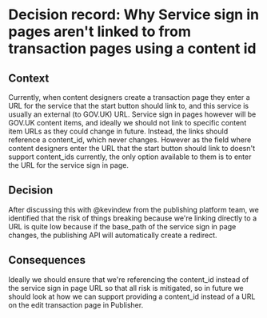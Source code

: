 # Decision record: Why Service sign in pages aren't linked to from transaction pages using a content id

## Context
Currently, when content designers create a transaction page they enter a URL for
the service that the start button should link to, and this service is usually an
external (to GOV.UK) URL.  Service sign in pages however will be GOV.UK content
items, and ideally we should not link to specific content item URLs as they could
change in future.  Instead, the links should reference a content_id, which never
changes.  However as the field where content designers enter the URL that the
start button should link to doesn't support content_ids currently, the only
option available to them is to enter the URL for the service sign in page.

## Decision
After discussing this with @kevindew from the publishing platform team, we
identified that the risk of things breaking because we're linking directly to a
URL is quite low because if the base_path of the service sign in page changes,
the publishing API will automatically create a redirect.

## Consequences
Ideally we should ensure that we're referencing the content_id instead of the
service sign in page URL so that all risk is mitigated, so in future we should
look at how we can support providing a content_id instead of a URL on the edit
transaction page in Publisher.
